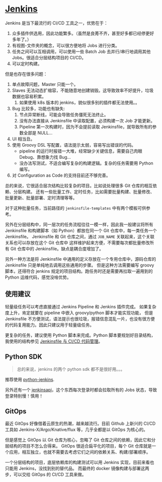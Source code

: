 # [Jenkins](https://www.jenkins.io/zh/doc/)

Jenkins 是当下最流行的 CI/CD 工具之一，优势在于：

1. 众多插件供选用，因此功能繁多。（虽然是良莠不齐，甚至好多都已经停更好多年了。）
1. 有视图-文件夹的概念，可以很方便地将 Jobs 进行分类。
1. 任务之间可以互相调用，可以使用一些 Batch Job 去并行/串行地调用其他 Jobs。很适合分层结构项目的 CI/CD。
1. 可以定时构建。

但是也存在很多问题：

1. 单点故障问题，Master 只能一个。
1. Slaves 无法动态扩缩容，不能随意地创建销毁。这导致效率不好提升，垃圾数据也容易积累。
   1. 如果使用 k8s 版本的 jenkins，貌似很多别的插件都无法使用。。
2. Bug 比较多，功能也有缺失: 
   1. 节点异常断线，可能会导致任务僵死无法终止。
   2. 没有办法直接从 Jenkinsfile 中读取配置，必须构建一次 Job 才能更新。
   3. Pipeline 第一次构建时，因为不会提前读取 Jenkinsfile，就导致所有的参数全部是 NULL...
3. UI 相当丑。
4. 使用 Groovy DSL 写配置，语法提示太弱，容易写出错误的代码。
    - pipeline 的运行时报错一大堆，经常缺少关键信息，需要自己肉眼 Debug、靠想象力找 Bug...
    - 没办法写测试，不适合编写复杂的构建逻辑。复杂的任务需要用 Python 编写。
5. 对 Configuration as Code 的支持目前还不够完善。


总的来说，它很适合层次结构比较复杂的项目。比如说处理很多 Git 仓库的相互依赖、分层构建。
还有一些批量工作、定时任务，比如需要批量构建、批量修改、批量更新、批量部署、定时清理等等。

对于这种批量任务，当前路径的 `jenkinsfile-templates` 中有两个模板可供参考。

另外在分层结构中，同一层次的任务流程往往一模一样，因此我一般建议将所有 Jenkinsfile 和构建脚本（如 Python）都放在同一个 Git 仓库中，每一类任务一个 Jenkinsfile。
Jenkinsfile 和 Git 仓库之间，通过 `JOB_NAME` 关联起来，这个关联关系也可以存放在这个 Git 仓库中
这样维护起来方便，不需要每次都批量修改所有 Git 仓库中的 Jenkinsfile。缺点是耦合度增加了。

另外一种方法是将 Jenkinsfile 中通用的定义存放在一个专用仓库中，源码仓库的 Jenkinsfile 只是单纯地去调用这些通用的步骤。
但是这种方法需要编写 groovy 脚本，还得符合 jenkins 规定的项目结构。跑任务时还是需要再拉取一遍用到的 Python 运维代码，感觉没啥优势。

## 使用建议

轻量级任务可以考虑直接通过 Jenkins Pipeline 和 Jenkins 插件完成。
如果复杂度上升，肯定就要在 pipeline 中嵌入 groovy/python 脚本才能实现功能，
但是 Jenkinsfile 不方便测试，语法提示也很垃圾，报错信息混乱一片，也没有很方便的代码复用能力。因此只建议用于轻量级任务。

更复杂的任务，建议使用 Python 脚本来完成。Python 脚本要规划好目录结构，我使用的结构参见 [Jenkinsfile 与 CI/CD 代码管理](./jenkinsfile-templates/README.md)。

## Python SDK

>总的来说，jenkins 的两个 python sdk 都不是很好用。。。

推荐使用 [python-jenkins](https://pypi.org/project/python-jenkins/).

另外还有一个 [jenkinsapi](https://github.com/pycontribs/jenkinsapi)，这个东西每次登录时都会拉取所有的 Jobs 状态，导致登录特别慢！慎用！

## GitOps

最近 GitOps 好像借着云原生的热潮，越来越流行。目前 Github 上新兴的 CI/CD 工具如 Jenkins-X/Argo/Knative/flux 等，几乎全都是以 GitOps 为核心的。

但是感觉上 GitOps 以 Git 仓库为核心，忽略了 Git 仓库之间的依赖，因此它和分层结构的项目不怎么合得来。
GitOps 很适合扁平化的项目，每个 Git 仓库就是一个应用，相互独立，也就不需要去考虑它们之间的依赖关系、构建/部署顺序。

一个分层结构的项目，底层依赖库的构建测试可以用 Jenkins 实现，目前来看也只能用 Jenkins，没找到别的替代品。
而最终的 docker 镜像构建与部署这两步，可以交给 GitOps 的 CI/CD 工具来做。
